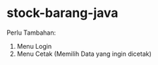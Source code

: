 # stock-barang-java

Perlu Tambahan:
1. Menu Login
2. Menu Cetak (Memilih Data yang ingin dicetak)
   
